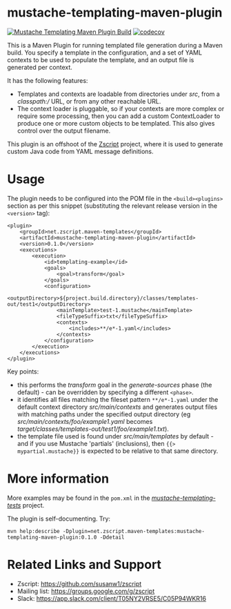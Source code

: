 # mustache-templating-maven-plugin

[![Mustache Templating Maven Plugin Build](https://github.com/susanw1/mustache-templating-maven-plugin/actions/workflows/maven.yaml/badge.svg)](https://github.com/susanw1/mustache-templating-maven-plugin/actions/workflows/maven.yaml)
[![codecov](https://codecov.io/gh/susanw1/mustache-templating-maven-plugin/graph/badge.svg?token=U1CDGHGJFY)](https://codecov.io/gh/susanw1/mustache-templating-maven-plugin)

This is a Maven Plugin for running templated file generation during a Maven build. You specify a template in the configuration, and a set of YAML contexts to be used to populate
the template, and an output file is generated per context.

It has the following features:

* Templates and contexts are loadable from directories under _src_, from a _classpath:/_ URL, or from any other reachable URL.
* The context loader is pluggable, so if your contexts are more complex or require some processing, then you can add a custom ContextLoader to produce one or more custom objects to
  be templated. This also gives control over the output filename.

This plugin is an offshoot of the [Zscript](https://github.com/susanw1/zscript) project, where it is used to generate custom Java code from YAML message definitions.

# Usage

The plugin needs to be configured into the POM file in the `<build><plugins>` section as per this snippet (substituting the relevant release version in the `<version>` tag):

    <plugin>
        <groupId>net.zscript.maven-templates</groupId>
        <artifactId>mustache-templating-maven-plugin</artifactId>
        <version>0.1.0</version>
        <executions>
            <execution>
                <id>templating-example</id>
                <goals>
                    <goal>transform</goal>
                </goals>
                <configuration>
                    <outputDirectory>${project.build.directory}/classes/templates-out/test1</outputDirectory>
                    <mainTemplate>test-1.mustache</mainTemplate>
                    <fileTypeSuffix>txt</fileTypeSuffix>
                    <contexts>
                        <includes>**/e*-1.yaml</includes>
                    </contexts>
                </configuration>
            </execution>
        </executions>
    </plugin>

Key points:

* this performs the _transform_ goal in the _generate-sources_ phase (the default) - can be overridden by specifying a different `<phase>`.
* it identifies all files matching the fileset pattern `**/e*-1.yaml` under the default context directory _src/main/contexts_ and generates output files with matching paths under
  the specified output directory (eg _src/main/contexts/foo/example1.yaml_ becomes _target/classes/templates-out/test1/foo/example1.txt_).
* the template file used is found under _src/main/templates_ by default - and if you use Mustache 'partials' (inclusions), then `{{> mypartial.mustache}}` is expected to be
  relative to that same directory.

# More information

More examples may be found in the `pom.xml` in the [_mustache-templating-tests_](https://github.com/susanw1/mustache-templating-maven-plugin/tree/main/mustache-templating-tests)
project.

The plugin is self-documenting. Try:

    mvn help:describe -Dplugin=net.zscript.maven-templates:mustache-templating-maven-plugin:0.1.0 -Ddetail

# Related Links and Support

* Zscript: https://github.com/susanw1/zscript
* Mailing list: https://groups.google.com/g/zscript
* Slack: https://app.slack.com/client/T05NY2VRSE5/C05P94WKR16
